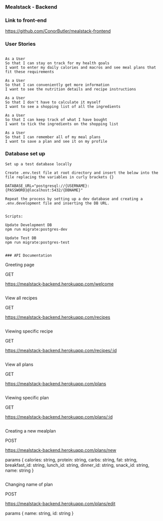 ### Mealstack - Backend

### Link to front-end 

https://github.com/ConorButler/mealstack-frontend

### User Stories

```

As a User
So that I can stay on track for my health goals
I want to enter my daily calories and macros and see meal plans that fit these requirements

As a User
So that I can conveniently get more information
I want to see the nutrition details and recipe instructions

As a User
So that I don't have to calculate it myself
I want to see a shopping list of all the ingredients

As a User
So that I can keep track of what I have bought
I want to tick the ingredients on the shopping list

As a User
So that I can remember all of my meal plans
I want to save a plan and see it on my profile

```

### Database set up

```
Set up a test database locally

Create .env.test file at root directory and insert the below into the file replacing the variables in curly brackets {}

DATABASE_URL="postgresql://{USERNAME}:{PASSWORD}@localhost:5432/{DBNAME}"

Repeat the process by setting up a dev database and creating a .env.development file and inserting the DB URL.


Scripts:

Update Development DB
npm run migrate:postgres-dev

Update Test DB
npm run migrate:postgres-test


### API Documentation

``` 
Greeting page

GET

https://mealstack-backend.herokuapp.com/welcome

```

```
View all recipes

GET

https://mealstack-backend.herokuapp.com/recipes

```

```
Viewing specific recipe

GET 

https://mealstack-backend.herokuapp.com/recipes/:id

```

```
View all plans

GET

https://mealstack-backend.herokuapp.com/plans

```

```
Viewing specific plan

GET 

https://mealstack-backend.herokuapp.com/plans/:id

```

```
Creating a new mealplan 

POST

https://mealstack-backend.herokuapp.com/plans/new

params {
  calories: string,
  protein: string,
  carbs: string,
  fat: string,
  breakfast_id: string,
  lunch_id: string,
  dinner_id: string,
  snack_id: string, 
  name: string
}

```

```
Changing name of plan

POST

https://mealstack-backend.herokuapp.com/plans/edit

params {
  name: string, 
  id: string
}

```

